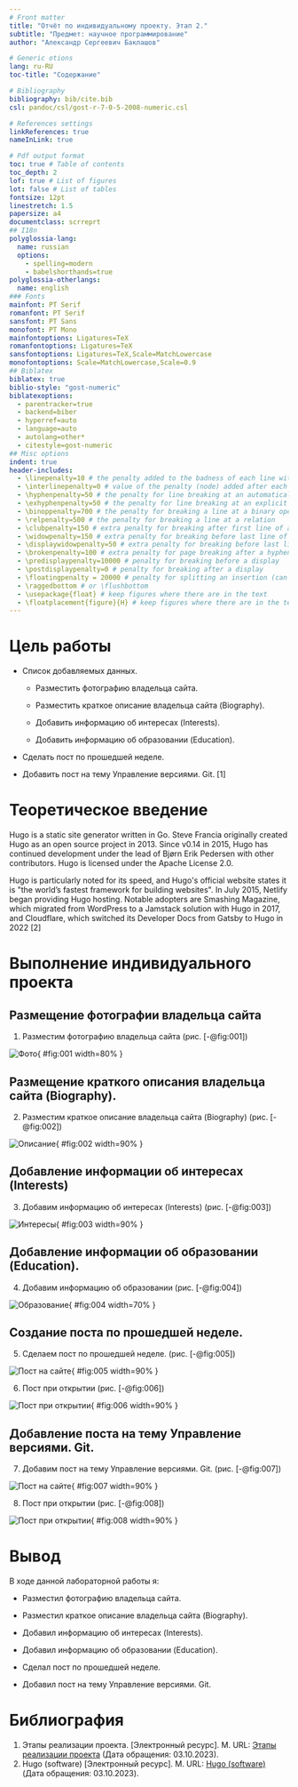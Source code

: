 ```yaml
---
# Front matter
title: "Отчёт по индивидуальному проекту. Этап 2."
subtitle: "Предмет: научное программирование"
author: "Александр Сергеевич Баклашов"

# Generic otions
lang: ru-RU
toc-title: "Содержание"

# Bibliography
bibliography: bib/cite.bib
csl: pandoc/csl/gost-r-7-0-5-2008-numeric.csl

# References settings
linkReferences: true
nameInLink: true

# Pdf output format
toc: true # Table of contents
toc_depth: 2
lof: true # List of figures
lot: false # List of tables
fontsize: 12pt
linestretch: 1.5
papersize: a4
documentclass: scrreprt
## I18n
polyglossia-lang:
  name: russian
  options:
	- spelling=modern
	- babelshorthands=true
polyglossia-otherlangs:
  name: english
### Fonts
mainfont: PT Serif
romanfont: PT Serif
sansfont: PT Sans
monofont: PT Mono
mainfontoptions: Ligatures=TeX
romanfontoptions: Ligatures=TeX
sansfontoptions: Ligatures=TeX,Scale=MatchLowercase
monofontoptions: Scale=MatchLowercase,Scale=0.9
## Biblatex
biblatex: true
biblio-style: "gost-numeric"
biblatexoptions:
  - parentracker=true
  - backend=biber
  - hyperref=auto
  - language=auto
  - autolang=other*
  - citestyle=gost-numeric
## Misc options
indent: true
header-includes:
  - \linepenalty=10 # the penalty added to the badness of each line within a paragraph (no associated penalty node) Increasing the value makes tex try to have fewer lines in the paragraph.
  - \interlinepenalty=0 # value of the penalty (node) added after each line of a paragraph.
  - \hyphenpenalty=50 # the penalty for line breaking at an automatically inserted hyphen
  - \exhyphenpenalty=50 # the penalty for line breaking at an explicit hyphen
  - \binoppenalty=700 # the penalty for breaking a line at a binary operator
  - \relpenalty=500 # the penalty for breaking a line at a relation
  - \clubpenalty=150 # extra penalty for breaking after first line of a paragraph
  - \widowpenalty=150 # extra penalty for breaking before last line of a paragraph
  - \displaywidowpenalty=50 # extra penalty for breaking before last line before a display math
  - \brokenpenalty=100 # extra penalty for page breaking after a hyphenated line
  - \predisplaypenalty=10000 # penalty for breaking before a display
  - \postdisplaypenalty=0 # penalty for breaking after a display
  - \floatingpenalty = 20000 # penalty for splitting an insertion (can only be split footnote in standard LaTeX)
  - \raggedbottom # or \flushbottom
  - \usepackage{float} # keep figures where there are in the text
  - \floatplacement{figure}{H} # keep figures where there are in the text
---
```


# Цель работы

- Список добавляемых данных.

  - Разместить фотографию владельца сайта.

  - Разместить краткое описание владельца сайта (Biography).

  - Добавить информацию об интересах (Interests).

  - Добавить информацию об образовании (Education).

- Сделать пост по прошедшей неделе.

- Добавить пост на тему Управление версиями. Git. [1]

# Теоретическое введение

Hugo is a static site generator written in Go. Steve Francia originally created Hugo as an open source project in 2013. Since v0.14 in 2015, Hugo has continued development under the lead of Bjørn Erik Pedersen with other contributors. Hugo is licensed under the Apache License 2.0.

Hugo is particularly noted for its speed, and Hugo's official website states it is "the world’s fastest framework for building websites". In July 2015, Netlify began providing Hugo hosting. Notable adopters are Smashing Magazine, which migrated from WordPress to a Jamstack solution with Hugo in 2017, and Cloudflare, which switched its Developer Docs from Gatsby to Hugo in 2022 [2]

# Выполнение индивидуального проекта

## Размещение фотографии владельца сайта

1. Разместим фотографию владельца сайта (рис. [-@fig:001])

![Фото](image/1.png){ #fig:001 width=80% }

## Размещение краткого описания владельца сайта (Biography).

2. Разместим краткое описание владельца сайта (Biography)  (рис. [-@fig:002])

![Описание](image/2.png){ #fig:002 width=90% }

## Добавление информации об интересах (Interests)

3. Добавим информацию об интересах (Interests) (рис. [-@fig:003])

![Интересы](image/3.png){ #fig:003 width=90% }

## Добавление информации об образовании (Education).

4. Добавим информацию об образовании (рис. [-@fig:004])

![Образование](image/4.png){ #fig:004 width=70% }

## Создание поста по прошедшей неделе.

5. Сделаем пост по прошедшей неделе. (рис. [-@fig:005])

![Пост на сайте](image/5.png){ #fig:005 width=90% }

6. Пост при открытии (рис. [-@fig:006])

![Пост при открытии](image/6.png){ #fig:006 width=90% }

## Добавление поста на тему Управление версиями. Git.

7. Добавим пост на тему Управление версиями. Git. (рис. [-@fig:007])

![Пост на сайте](image/7.png){ #fig:007 width=90% }

8. Пост при открытии (рис. [-@fig:008])

![Пост при открытии](image/8.png){ #fig:008 width=90% }

# Вывод

В ходе данной лабораторной работы я:

  - Разместил фотографию владельца сайта.

  - Разместил краткое описание владельца сайта (Biography).

  - Добавил информацию об интересах (Interests).

  - Добавил информацию об образовании (Education).

- Сделал пост по прошедшей неделе.

- Добавил пост на тему Управление версиями. Git.

# Библиография

1. Этапы реализации проекта. [Электронный ресурс]. М. URL: [Этапы реализации проекта](https://esystem.rudn.ru/mod/page/view.php?id=1030694) (Дата обращения: 03.10.2023).
2. Hugo (software) [Электронный ресурс]. М. URL: [Hugo (software)](https://en.wikipedia.org/wiki/Hugo_(software)) (Дата обращения: 03.10.2023).
